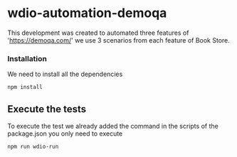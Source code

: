# wdio-automation-demoqa

This development was created to automated three features of 'https://demoqa.com/' we use 3 scenarios from each feature of Book Store.

### Installation

We need to install all the dependencies
```
npm install
```

## Execute the tests

To execute the test we already added the command in the scripts of the package.json you only need to execute
```
npm run wdio-run
```
